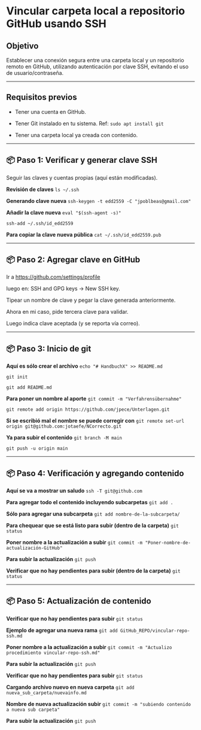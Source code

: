 # Vincular carpeta local a repositorio GitHub usando SSH

## Objetivo

Establecer una conexión segura entre una carpeta local y un repositorio 
remoto en GitHub, utilizando autenticación por clave SSH, evitando el 
uso de usuario/contraseña.

---


## Requisitos previos

- Tener una cuenta en GitHub.

- Tener Git instalado en tu sistema. Ref: `sudo apt install git`

- Tener una carpeta local ya creada con contenido.


---


## 📦 Paso 1: Verificar y generar clave SSH 

Seguir las claves y cuentas propias (aquí están modificadas).

**Revisión de claves**
`ls ~/.ssh`

**Generando clave nueva**
`ssh-keygen -t edd2559 -C "jpoblbeas@gmail.com"`

**Añadir la clave nueva**
`eval "$(ssh-agent -s)"`

`ssh-add ~/.ssh/id_edd2559`

**Para copiar la clave nueva pública**
`cat ~/.ssh/id_edd2559.pub`


---


## 📦 Paso 2: Agregar clave en GitHub

Ir a https://github.com/settings/profile

luego en: SSH and GPG keys → New SSH key.

Tipear un nombre de clave y pegar la clave generada anteriormente.

Ahora en mi caso, pide tercera clave para validar.

Luego indica clave aceptada (y se reporta vía correo).


---


## 📦 Paso 3: Inicio de git

**Aquí es sólo crear el archivo**
`echo "# HandbuchX" >> README.md`

`git init`

`git add README.md`

**Para poner un nombre al aporte**
`git commit -m "Verfahrensübernahme"`

`git remote add origin https://github.com/jpece/Unterlagen.git`

**Si se escribió mal el nombre se puede corregir con**
`git remote set-url origin git@github.com:jotaefe/NCorrecto.git`

**Ya para subir el contenido**
`git branch -M main`

`git push -u origin main`


---


## 📦 Paso 4: Verificación y agregando contenido

**Aquí se va a mostrar un saludo**
`ssh -T git@github.com`

**Para agregar todo el contenido incluyendo subcarpetas**
`git add .`

**Sólo para agregar una subcarpeta**
`git add nombre-de-la-subcarpeta/`

**Para chequear que se está listo para subir (dentro de la carpeta)**
`git status`

**Poner nombre a la actualización a subir**
`git commit -m "Poner-nombre-de-actualización-GitHub"`

**Para subir la actualización**
`git push`

**Verificar que no hay pendientes para subir (dentro de la carpeta)**
`git status`


---


## 📦 Paso 5: Actualización de contenido

**Verificar que no hay pendientes para subir**
`git status`

**Ejemplo de agregar una nueva rama**
`git add GitHub_REPO/vincular-repo-ssh.md`

**Poner nombre a la actualización a subir**
`git commit -m "Actualizo procedimiento vincular-repo-ssh.md"`

**Para subir la actualización**
`git push`

**Verificar que no hay pendientes para subir**
`git status`

**Cargando archivo nuevo en nueva carpeta**
`git add nueva_sub_carpeta/nuevainfo.md`

**Nombre de nueva actualización subir**
`git commit -m "subiendo contenido a nueva sub carpeta"`

**Para subir la actualización**
`git push`

